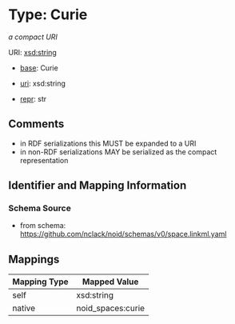 # Type: Curie 




_a compact URI_



URI: [xsd:string](http://www.w3.org/2001/XMLSchema#string)

* [base](https://w3id.org/linkml/base): Curie

* [uri](https://w3id.org/linkml/uri): xsd:string

* [repr](https://w3id.org/linkml/repr): str








## Comments

* in RDF serializations this MUST be expanded to a URI
* in non-RDF serializations MAY be serialized as the compact representation

## Identifier and Mapping Information







### Schema Source


* from schema: https://github.com/nclack/noid/schemas/v0/space.linkml.yaml




## Mappings

| Mapping Type | Mapped Value |
| ---  | ---  |
| self | xsd:string |
| native | noid_spaces:curie |



